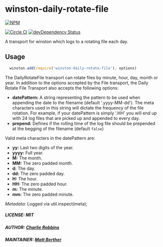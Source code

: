 # winston-daily-rotate-file

[![NPM](https://nodei.co/npm/winston-daily-rotate-file.png?downloads=true&downloadRank=true&stars=true)](https://www.npmjs.com/package/winston-daily-rotate-file/)

[![Circle CI](https://circleci.com/gh/winstonjs/winston-daily-rotate-file.svg?style=shield)](https://circleci.com/gh/winstonjs/winston-daily-rotate-file)
[![devDependency Status](https://david-dm.org/winstonjs/winston-daily-rotate-file.svg)](https://david-dm.org/winstonjs/winston-daily-rotate-file#info=devDependencies)


A transport for winston which logs to a rotating file each day.

## Usage

``` js
  winston.add(require('winston-daily-rotate-file'), options)
```

The DailyRotateFile transport can rotate files by minute, hour, day, month or year. In addition to the options accepted by the File transport, the Daily Rotate File Transport also accepts the following options:

* __datePattern:__ A string representing the pattern to be used when appending the date to the filename (default '.yyyy-MM-dd'). The meta characters used in this string will dictate the frequency of the file rotation. For example, if your datePattern is simply '.HH' you will end up with 24 log files that are picked up and appended to every day.
* __prepend:__ Defines if the rolling time of the log file should be prepended at the begging of the filename (default `false`)

Valid meta characters in the datePattern are:

* __yy:__ Last two digits of the year.
* __yyyy:__ Full year.
* __M:__ The month.
* __MM:__ The zero padded month.
* __d:__ The day.
* __dd:__ The zero padded day.
* __H:__ The hour.
* __HH:__ The zero padded hour.
* __m:__ The minute.
* __mm:__ The zero padded minute.

*Metadata:* Logged via util.inspect(meta);

##### LICENSE: MIT
##### AUTHOR: [Charlie Robbins](https://github.com/indexzero)
##### MAINTAINER: [Matt Berther](https://github.com/mattberther)
